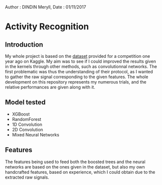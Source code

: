 Author : DINDIN Meryll, Date : 01/11/2017

# Activity Recognition

## Introduction 

My whole project is based on the [dataset](https://www.kaggle.com/uciml/human-activity-recognition-with-smartphones) provided for a competition one year ago on Kaggle. My aim was to see if I could improved the results given in the kernels through other methods, such as convolutionnal networks. The first problematic was thus the understanding of their protocol, as I wanted to gather the raw signal corresponding to the given features. The whole development on this repository represents my numerous trials, and the relative performances are given along with it.

## Model tested 

* XGBoost
* RandomForest
* 1D Convolution
* 2D Convolution
* Mixed Neural Networks

## Features

The features being used to feed both the boosted trees and the neural networks are based on the ones given in the dataset, but also my own handcrafted features, based on experience, which I could obtain due to the extracted raw signals.